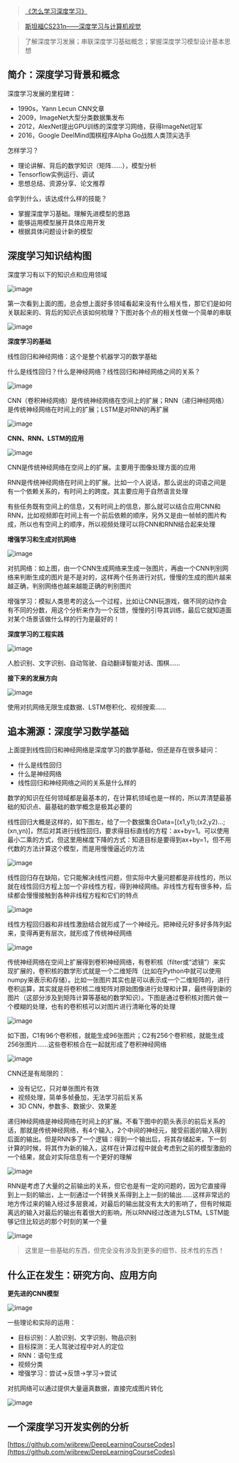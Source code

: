 >[《怎么学习深度学习》](http://www.chinahadoop.cn/course/918/learn#lesson/17301)

>[斯坦福CS231n——深度学习与计算机视觉](http://study.163.com/course/courseMain.htm?courseId=1003223001)

>了解深度学习发展；串联深度学习基础概念；掌握深度学习模型设计基本思想

## 简介：深度学习背景和概念

深度学习发展的里程碑：

* 1990s，Yann Lecun CNN文章
* 2009，ImageNet大型分类数据集发布
* 2012，AlexNet提出GPU训练的深度学习网络，获得ImageNet冠军
* 2016，Google DeelMind围棋程序Alpha Go战胜人类顶尖选手

怎样学习？

* 理论讲解、背后的数学知识（矩阵……），模型分析
* Tensorflow实例运行、调试
* 思想总结、资源分享、论文推荐

会学到什么，该达成什么样的技能？

* 掌握深度学习基础。理解先进模型的思路
* 能够运用模型展开具体应用开发
* 根据具体问题设计新的模型

## 深度学习知识结构图

深度学习有以下的知识点和应用领域

![image](./image/01.png)

第一次看到上面的图，总会想上面好多领域看起来没有什么相关性，那它们是如何关联起来的、背后的知识点该如何梳理？下图对各个点的相关性做一个简单的串联

![image](./image/02.png)

**深度学习的基础**

线性回归和神经网络：这个是整个机器学习的数学基础

什么是线性回归？什么是神经网络？线性回归和神经网络之间的关系？

![image](./image/03.png)

CNN（卷积神经网络）是传统神经网络在空间上的扩展；RNN（递归神经网络）是传统神经网络在时间上的扩展；LSTM是对RNN的再扩展

![image](./image/04.png)

**CNN、RNN、LSTM的应用**

![image](./image/05.png)

CNN是传统神经网络在空间上的扩展。主要用于图像处理方面的应用

RNN是传统神经网络在时间上的扩展。比如一个人说话，那么说出的词语之间是有一个依赖关系的，有时间上的跨度。其主要应用于自然语言处理

有些任务既有空间上的信息，又有时间上的信息，那么就可以结合应用CNN和RNN，比如视频即在时间上有一个前后依赖的顺序，另外又是由一帧帧的图片构成，所以也有空间上的顺序，所以视频处理可以将CNN和RNN结合起来处理

**增强学习和生成对抗网络**

![image](./image/06.png)

对抗网络：如上图，由一个CNN生成网络来生成一张图片，再由一个CNN判别网络来判断生成的图片是不是对的，这样两个任务进行对抗，慢慢的生成的图片越来越正确，判别网络也越来越能正确的判别图片

增强学习：模拟人类思考的这么一个过程，比如让CNN玩游戏，做不同的动作会有不同的分数，用这个分析来作为一个反馈，慢慢的引导其训练，最后它就知道面对某个场景该做什么样的行为是最好的！

**深度学习的工程实践**

![image](./image/07.png)

人脸识别、文字识别、自动驾驶、自动翻译智能对话、围棋……

**接下来的发展方向**

![image](./image/08.png)

使用对抗网络无限生成数据、LSTM卷积化、视频搜索……

## 追本溯源：深度学习数学基础

上面提到线性回归和神经网络是深度学习的数学基础，但还是存在很多疑问：

* 什么是线性回归
* 什么是神经网络
* 线性回归和神经网络之间的关系是什么样的

数学的知识在任何领域都是最基本的，在计算机领域也是一样的，所以弄清楚最基础的知识点、最基础的数学概念是极其必要的

线性回归大概是这样的，如下图左，给了一个数据集合Data=[(x1,y1);(x2,y2)...;(xn,yn)]，然后对其进行线性回归，要求得目标直线的方程：ax+by=1。可以使用最小二乘的方式，但这里用梯度下降的方式：知道目标是要得到ax+by=1，但不用代数的方法计算这个模型，而是用慢慢逼近的方法

![image](./image/09.png)

线性回归存在缺陷，它只能解决线性问题，但实际中大量问题都是非线性的，所以就在线性回归方程上加一个非线性方程，得到神经网络。非线性方程有很多种，后续都会慢慢接触到各种非线程方程和它们的特点

![image](./image/10.png)

线性方程回归器和非线性激励结合就形成了一个神经元。把神经元好多好多阵列起来，变得再更有层次，就形成了传统神经网络

![image](./image/11.png)

传统神经网络在空间上扩展得到卷积神经网络，有卷积核（filter或“滤镜”）来实现扩展的，卷积核的数学形式就是一个二维矩阵（比如在Python中就可以使用numpy来表示和存储）。比如一张图片其实也是可以表示成一个二维矩阵的，进行卷积运算，其实就是将卷积核二维矩阵对原始图像进行处理和计算，最终得到新的图片（这部分涉及到矩阵计算等基础的数学知识）。下图是通过卷积核对图片做一个模糊的处理，也有的卷积核可以对图片进行清晰化等的处理

![image](./image/12.png)

如下图，C1有96个卷积核，就能生成96张图片；C2有256个卷积核，就能生成256张图片……这些卷积核合在一起就形成了卷积神经网络

![image](./image/13.png)

CNN还是有局限的：

* 没有记忆，只对单张图片有效
* 视频处理，简单多帧叠加，无法学习前后关系
* 3D CNN，参数多、数据少、效果差

递归神经网络是神经网络在时间上的扩展。不看下图中的箭头表示的前后关系的话，那就是传统神经网络，有4个输入，2个中间的神经元，接受前面的输入得到后面的输出。但是RNN多了一个逻辑：得到一个输出后，将其存储起来，下一刻计算的时候，将其作为新的输入，这样在计算过程中就会考虑到之前的模型激励的一个结果，就会对实际信息有一个更好的理解

![image](./image/14.png)

RNN是考虑了大量的之前输出的关系，但它也是有一定的问题的，因为它直接得到上一刻的输出，上一刻通过一个转换关系得到上上一刻的输出……这样非常远的地方传过来的输入经过多层衰减，对最后的输出就没有太大的影响了，但有时候距离远的输入对最后的输出有着很大的影响，所以RNN经过改进为LSTM。LSTM能够记住比较远的那个时刻的某一个量

![image](./image/15.png)

>这里是一些基础的东西，但完全没有涉及到更多的细节、技术性的东西！

## 什么正在发生：研究方向、应用方向

**更先进的CNN模型**

![image](./image/16.png)

一些理论和实际的运用：

* 目标识别：人脸识别、文字识别、物品识别
* 目标探测：无人驾驶过程中对人的定位
* RNN：语句生成
* 视频分类
* 增强学习：尝试->反馈->学习->尝试

对抗网络可以通过提供大量逼真数据，直接完成图片转化

![image](./image/17.png)

## 一个深度学习开发实例的分析

[https://github.com/wiibrew/DeepLearningCourseCodes](https://github.com/wiibrew/DeepLearningCourseCodes)

